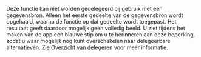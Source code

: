 
Deze functie kan niet worden gedelegeerd bij gebruik met een gegevensbron. Alleen het eerste gedeelte van de gegevensbron wordt opgehaald, waarna de functie op dat gedeelte wordt toegepast. Het resultaat geeft daardoor mogelijk geen volledig beeld.  U ziet tijdens het maken van de app een blauwe stip om u te herinneren aan deze beperking, zodat u waar mogelijk nog kunt overschakelen naar delegeerbare alternatieven. Zie [Overzicht van delegeren](../maker/canvas-apps/delegation-overview.md) voor meer informatie.

